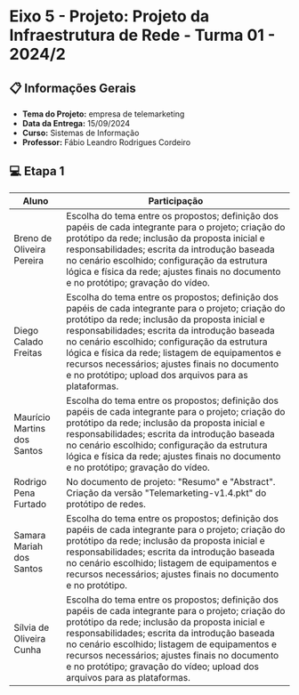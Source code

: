 # Eixo 5 - Projeto: Projeto da Infraestrutura de Rede - Turma 01 - 2024/2

## 📋 Informações Gerais 

- **Tema do Projeto:** empresa de telemarketing
- **Data da Entrega:** 15/09/2024
- **Curso:** Sistemas de Informação
- **Professor:** Fábio Leandro Rodrigues Cordeiro

## 💻 Etapa 1

| Aluno                | Participação                             |
|----------------------|-----------------------------------------|
| Breno de Oliveira Pereira    | Escolha do tema entre os propostos; definição dos papéis de cada integrante para o projeto; criação do protótipo da rede; inclusão da proposta inicial e responsabilidades; escrita da introdução baseada no cenário escolhido; configuração da estrutura lógica e física da rede; ajustes finais no documento e no protótipo; gravação do vídeo.              |
| Diego Calado Freitas    | Escolha do tema entre os propostos; definição dos papéis de cada integrante para o projeto; criação do protótipo da rede; inclusão da proposta inicial e responsabilidades; escrita da introdução baseada no cenário escolhido; configuração da estrutura lógica e física da rede; listagem de equipamentos e recursos necessários; ajustes finais no documento e no protótipo; upload dos arquivos para as plataformas.            |
| Maurício Martins dos Santos    | Escolha do tema entre os propostos; definição dos papéis de cada integrante para o projeto; criação do protótipo da rede; inclusão da proposta inicial e responsabilidades; escrita da introdução baseada no cenário escolhido; configuração da estrutura lógica e física da rede; ajustes finais no documento e no protótipo; gravação do vídeo.             |
| Rodrigo Pena Furtado    | No documento de projeto: "Resumo" e "Abstract". Criação da versão "Telemarketing-v1.4.pkt" do protótipo de redes.|
| Samara Mariah dos Santos    | Escolha do tema entre os propostos; definição dos papéis de cada integrante para o projeto; criação do protótipo da rede; inclusão da proposta inicial e responsabilidades; escrita da introdução baseada no cenário escolhido; listagem de equipamentos e recursos necessários; ajustes finais no documento e no protótipo.              |
| Sílvia de Oliveira Cunha    | Escolha do tema entre os propostos; definição dos papéis de cada integrante para o projeto; criação do protótipo da rede; inclusão da proposta inicial e responsabilidades; escrita da introdução baseada no cenário escolhido; listagem de equipamentos e recursos necessários; ajustes finais no documento e no protótipo; gravação do vídeo; upload dos arquivos para as plataformas.             |







